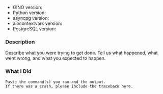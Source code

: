 * GINO version:
* Python version:
* asyncpg version:
* aiocontextvars version:
* PostgreSQL version:

### Description

Describe what you were trying to get done.
Tell us what happened, what went wrong, and what you expected to happen.

### What I Did

```
Paste the command(s) you ran and the output.
If there was a crash, please include the traceback here.
```
